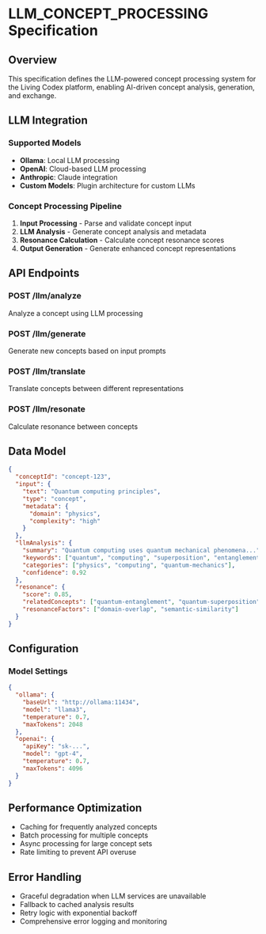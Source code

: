 # LLM_CONCEPT_PROCESSING Specification

## Overview
This specification defines the LLM-powered concept processing system for the Living Codex platform, enabling AI-driven concept analysis, generation, and exchange.

## LLM Integration

### Supported Models
- **Ollama**: Local LLM processing
- **OpenAI**: Cloud-based LLM processing
- **Anthropic**: Claude integration
- **Custom Models**: Plugin architecture for custom LLMs

### Concept Processing Pipeline
1. **Input Processing** - Parse and validate concept input
2. **LLM Analysis** - Generate concept analysis and metadata
3. **Resonance Calculation** - Calculate concept resonance scores
4. **Output Generation** - Generate enhanced concept representations

## API Endpoints

### POST /llm/analyze
Analyze a concept using LLM processing

### POST /llm/generate
Generate new concepts based on input prompts

### POST /llm/translate
Translate concepts between different representations

### POST /llm/resonate
Calculate resonance between concepts

## Data Model

```json
{
  "conceptId": "concept-123",
  "input": {
    "text": "Quantum computing principles",
    "type": "concept",
    "metadata": {
      "domain": "physics",
      "complexity": "high"
    }
  },
  "llmAnalysis": {
    "summary": "Quantum computing uses quantum mechanical phenomena...",
    "keywords": ["quantum", "computing", "superposition", "entanglement"],
    "categories": ["physics", "computing", "quantum-mechanics"],
    "confidence": 0.92
  },
  "resonance": {
    "score": 0.85,
    "relatedConcepts": ["quantum-entanglement", "quantum-superposition"],
    "resonanceFactors": ["domain-overlap", "semantic-similarity"]
  }
}
```

## Configuration

### Model Settings
```json
{
  "ollama": {
    "baseUrl": "http://ollama:11434",
    "model": "llama3",
    "temperature": 0.7,
    "maxTokens": 2048
  },
  "openai": {
    "apiKey": "sk-...",
    "model": "gpt-4",
    "temperature": 0.7,
    "maxTokens": 4096
  }
}
```

## Performance Optimization
- Caching for frequently analyzed concepts
- Batch processing for multiple concepts
- Async processing for large concept sets
- Rate limiting to prevent API overuse

## Error Handling
- Graceful degradation when LLM services are unavailable
- Fallback to cached analysis results
- Retry logic with exponential backoff
- Comprehensive error logging and monitoring
